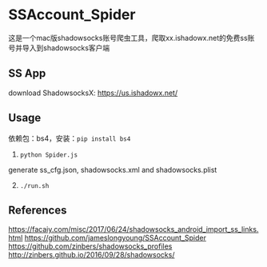 # SSAccount_Spider
这是一个mac版shadowsocks账号爬虫工具，爬取xx.ishadowx.net的免费ss账号并导入到shadowsocks客户端<br>

## SS App
download ShadowsocksX:
https://us.ishadowx.net/

## Usage
依赖包：bs4，安装：`pip install bs4`

1. `python Spider.js`

generate ss_cfg.json, shadowsocks.xml and shadowsocks.plist

2. `./run.sh`

## References

https://facaiy.com/misc/2017/06/24/shadowsocks_android_import_ss_links.html
https://github.com/jameslongyoung/SSAccount_Spider
https://github.com/zinbers/shadowsocks_profiles
http://zinbers.github.io/2016/09/28/shadowsocks/
